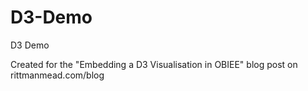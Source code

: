 D3-Demo
=======

D3 Demo

Created for the "Embedding a D3 Visualisation in OBIEE" blog post on rittmanmead.com/blog
